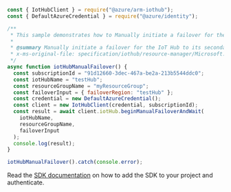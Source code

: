 ```javascript
const { IotHubClient } = require("@azure/arm-iothub");
const { DefaultAzureCredential } = require("@azure/identity");

/**
 * This sample demonstrates how to Manually initiate a failover for the IoT Hub to its secondary region. To learn more, see https://aka.ms/manualfailover
 *
 * @summary Manually initiate a failover for the IoT Hub to its secondary region. To learn more, see https://aka.ms/manualfailover
 * x-ms-original-file: specification/iothub/resource-manager/Microsoft.Devices/stable/2021-07-02/examples/IotHub_ManualFailover.json
 */
async function iotHubManualFailover() {
  const subscriptionId = "91d12660-3dec-467a-be2a-213b5544ddc0";
  const iotHubName = "testHub";
  const resourceGroupName = "myResourceGroup";
  const failoverInput = { failoverRegion: "testHub" };
  const credential = new DefaultAzureCredential();
  const client = new IotHubClient(credential, subscriptionId);
  const result = await client.iotHub.beginManualFailoverAndWait(
    iotHubName,
    resourceGroupName,
    failoverInput
  );
  console.log(result);
}

iotHubManualFailover().catch(console.error);
```

Read the [SDK documentation](https://github.com/Azure/azure-sdk-for-js/blob/%40azure%2Farm-iothub_6.1.1/sdk/iothub/arm-iothub/README.md) on how to add the SDK to your project and authenticate.
